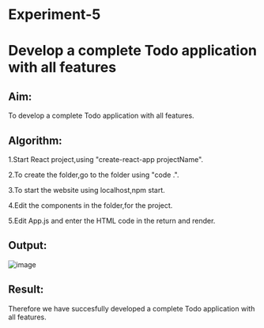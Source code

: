 # Experiment-5

# Develop a complete Todo application with all features

## Aim:
To develop a complete Todo application with all features.

## Algorithm:

1.Start React project,using "create-react-app projectName".

2.To create the folder,go to the folder using "code .".

3.To start the website using localhost,npm start.

4.Edit the components in the folder,for the project.

5.Edit App.js and enter the HTML code in the return and render.

## Output:

![image](https://github.com/SaiDarshan2003/todo/assets/94692595/915c4800-26b7-4d8f-95af-7e8bd1e75bc7)

## Result:
Therefore we have succesfully developed a complete Todo application with all features.




